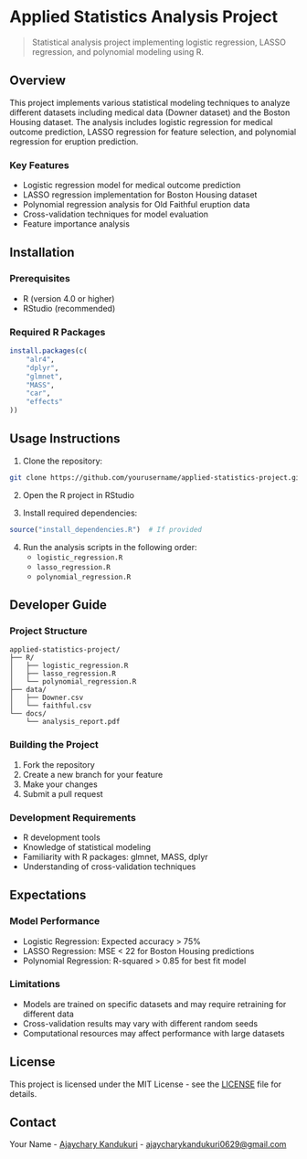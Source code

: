 # Applied Statistics Analysis Project

> Statistical analysis project implementing logistic regression, LASSO regression, and polynomial modeling using R.

## Overview

This project implements various statistical modeling techniques to analyze different datasets including medical data (Downer dataset) and the Boston Housing dataset. The analysis includes logistic regression for medical outcome prediction, LASSO regression for feature selection, and polynomial regression for eruption prediction.

### Key Features
- Logistic regression model for medical outcome prediction
- LASSO regression implementation for Boston Housing dataset
- Polynomial regression analysis for Old Faithful eruption data
- Cross-validation techniques for model evaluation
- Feature importance analysis

## Installation

### Prerequisites
- R (version 4.0 or higher)
- RStudio (recommended)

### Required R Packages
```R
install.packages(c(
    "alr4",
    "dplyr",
    "glmnet",
    "MASS",
    "car",
    "effects"
))
```

## Usage Instructions

1. Clone the repository:
```bash
git clone https://github.com/yourusername/applied-statistics-project.git
```

2. Open the R project in RStudio

3. Install required dependencies:
```R
source("install_dependencies.R")  # If provided
```

4. Run the analysis scripts in the following order:
   - `logistic_regression.R`
   - `lasso_regression.R`
   - `polynomial_regression.R`

## Developer Guide

### Project Structure
```
applied-statistics-project/
├── R/
│   ├── logistic_regression.R
│   ├── lasso_regression.R
│   └── polynomial_regression.R
├── data/
│   ├── Downer.csv
│   └── faithful.csv
└── docs/
    └── analysis_report.pdf
```

### Building the Project
1. Fork the repository
2. Create a new branch for your feature
3. Make your changes
4. Submit a pull request

### Development Requirements
- R development tools
- Knowledge of statistical modeling
- Familiarity with R packages: glmnet, MASS, dplyr
- Understanding of cross-validation techniques

## Expectations

### Model Performance
- Logistic Regression: Expected accuracy > 75%
- LASSO Regression: MSE < 22 for Boston Housing predictions
- Polynomial Regression: R-squared > 0.85 for best fit model

### Limitations
- Models are trained on specific datasets and may require retraining for different data
- Cross-validation results may vary with different random seeds
- Computational resources may affect performance with large datasets

## License

This project is licensed under the MIT License - see the [LICENSE](https://github.com/ajaychary06/Projects/blob/main/LICENSE) file for details.


## Contact

Your Name - [Ajaychary Kandukuri](https://www.linkedin.com/in/ajaychary-kandukuri-053a5a25a) - ajaycharykandukuri0629@gmail.com

